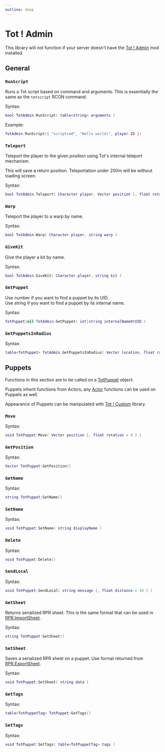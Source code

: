 ```yaml
---
outline: deep
---
```


# Tot ! Admin
This library will not function if your server doesn't have the [Tot ! Admin](https://steamcommunity.com/sharedfiles/filedetails/?id=2850232250) mod installed.

## General

### `RunScript` <Badge type="info" text="function" />
Runs a Tot script based on command and arguments. This is essentially the same as the `totscript` RCON command.

Syntax:
```lua
bool TotAdmin.RunScript( table<string> arguments )
```

Example:
```lua
TotAdmin.RunScript({ "scriptcmd", "Hello world!", player.ID })
```

### `Teleport` <Badge type="info" text="function" />
Teleport the player to the given position using Tot's internal teleport mechanism.

This will save a return position. Teleportation under 200m will be without loading screen.

Syntax:
```lua
bool TotAdmin.Teleport( Character player, Vector position [, float rotation = 0 ] )
```

### `Warp` <Badge type="info" text="function" />
Teleport the player to a warp by name.

Syntax:
```lua
bool TotAdmin.Warp( Character player, string warp )
```

### `GiveKit` <Badge type="info" text="function" />
Give the player a kit by name.

Syntax:
```lua
bool TotAdmin.GiveKit( Character player, string kit )
```

### `GetPuppet` <Badge type="info" text="function" />
Use number if you want to find a puppet by its UID.\
Use string if you want to find a puppet by its internal name.

Syntax:
```lua
TotPuppet|nil TotAdmin.GetPuppet( int|string internalNameOrUID )
```

### `GetPuppetsInRadius` <Badge type="info" text="function" />
Syntax:
```lua
table<TotPuppet> TotAdmin.GetPuppetsInRadius( Vector location, float radius )
```

## Puppets
Functions in this section are to be called on a [TotPuppet](/objects#totpuppet) object.

Puppets inherit functions from Actors, any [Actor](/types/actor) functions can be used on Puppets as well.

Appearance of Puppets can be manipulated with [Tot ! Custom](/totcustom) library.

### `Move` <Badge type="info" text="function" />
Syntax:
```lua
void TotPuppet:Move( Vector position [, float rotation = 0 ] )
```

### `GetPosition` <Badge type="info" text="function" />
Syntax:
```lua
Vector TotPuppet:GetPosition()
```

### `GetName` <Badge type="info" text="function" />
Syntax:
```lua
string TotPuppet:GetName()
```

### `SetName` <Badge type="info" text="function" />
Syntax:
```lua
void TotPuppet:SetName( string displayName )
```

### `Delete` <Badge type="info" text="function" />
Syntax:
```lua
void TotPuppet:Delete()
```

### `SendLocal` <Badge type="info" text="function" />
Syntax:
```lua
void TotPuppet:SendLocal( string message [, float distance = 10 ] )
```

### `GetSheet` <Badge type="info" text="function" />
Returns serialized RPR sheet. This is the same format that can be used in [RPR.ImportSheet](/redux#importsheet).

Syntax:
```lua
string TotPuppet:GetSheet()
```

### `SetSheet` <Badge type="info" text="function" />
Saves a serialized RPR sheet on a puppet. Use format returned from [RPR.ExportSheet](/redux#exportsheet).

Syntax:
```lua
void TotPuppet:SetSheet( string data )
```

### `GetTags` <Badge type="info" text="function" />
Syntax:
```lua
table<TotPuppetTag> TotPuppet:GetTags()
```

### `SetTags` <Badge type="info" text="function" />
Syntax:
```lua
void TotPuppet:SetTags( table<TotPuppetTag> tags )
```